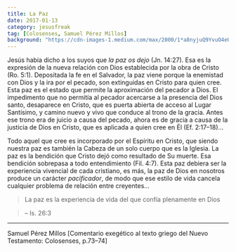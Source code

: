 ```yaml
---
title: La Paz
date: 2017-01-13
category: jesusfreak
tag: [Colosenses, Samuel Pérez Millos]
background: "https://cdn-images-1.medium.com/max/2000/1*a8nyjuQ9YvuO4eUxpLeVFw.png"
---
```


Jesús había dicho a los suyos que *la paz os dejo* (Jn. 14:27). Esa es la expresión de la nueva relación con Dios establecida por la obra de Cristo (Ro. 5:1). Depositada la fe en el Salvador, la paz viene porque la enemistad con Dios y la ira por el pecado, son extinguidas en Cristo para quien cree. Esta paz es el estado que permite la aproximación del pecador a Dios. El impedimento que no permitía al pecador acercarse a la presencia del Dios santo, desaparece en Cristo, que es puerta abierta de acceso al Lugar Santísimo, y camino nuevo y vivo que conduce al trono de la gracia. Antes ese trono era de juicio a causa del pecado, ahora es de gracia a causa de la justicia de Dios en Cristo, que es aplicada a quien cree en Él (Ef. 2:17–18)…

Todo aquel que cree es incorporado por el Espíritu en Cristo, que siendo nuestra paz es también la Cabeza de un solo cuerpo que es la Iglesia. La paz es la bendición que Cristo dejó como resultado de Su muerte. Esa bendición sobrepasa a todo entendimiento (Fil. 4:7). Esta paz debiera ser la experiencia vivencial de cada cristiano, es más, la paz de Dios en nosotros produce un carácter *pacificador*, de modo que ese estilo de vida cancela cualquier problema de relación entre creyentes…

> La paz es la experiencia de vida del que confía plenamente en Dios

> – Is. 26:3

* * *

Samuel Pérez Millos [Comentario exegético al texto griego del Nuevo Testamento: Colosenses, p.73–74]
